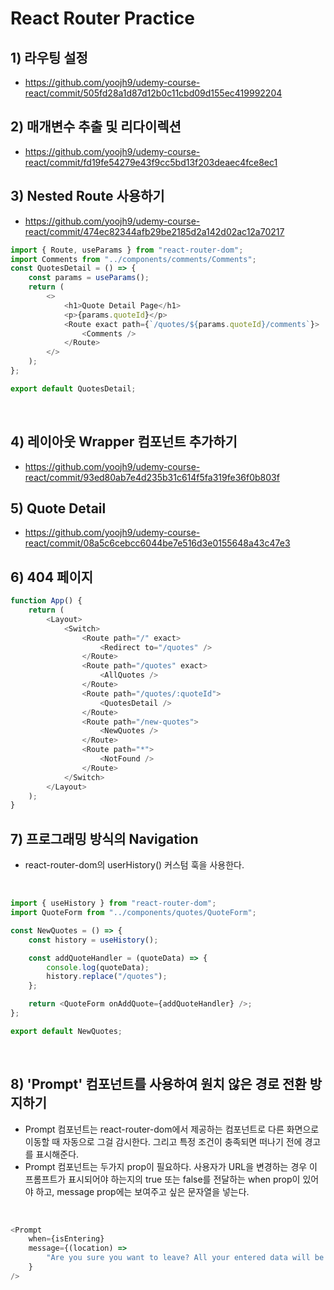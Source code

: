 # React Router Practice

## 1) 라우팅 설정

-   https://github.com/yoojh9/udemy-course-react/commit/505fd28a1d87d12b0c11cbd09d155ec419992204

## 2) 매개변수 추출 및 리다이렉션

-   https://github.com/yoojh9/udemy-course-react/commit/fd19fe54279e43f9cc5bd13f203deaec4fce8ec1

## 3) Nested Route 사용하기

-   https://github.com/yoojh9/udemy-course-react/commit/474ec82344afb29be2185d2a142d02ac12a70217

```javascript
import { Route, useParams } from "react-router-dom";
import Comments from "../components/comments/Comments";
const QuotesDetail = () => {
    const params = useParams();
    return (
        <>
            <h1>Quote Detail Page</h1>
            <p>{params.quoteId}</p>
            <Route exact path={`/quotes/${params.quoteId}/comments`}>
                <Comments />
            </Route>
        </>
    );
};

export default QuotesDetail;
```

<br>

## 4) 레이아웃 Wrapper 컴포넌트 추가하기

-   https://github.com/yoojh9/udemy-course-react/commit/93ed80ab7e4d235b31c614f5fa319fe36f0b803f

## 5) Quote Detail

-   https://github.com/yoojh9/udemy-course-react/commit/08a5c6cebcc6044be7e516d3e0155648a43c47e3

## 6) 404 페이지

```javascript
function App() {
    return (
        <Layout>
            <Switch>
                <Route path="/" exact>
                    <Redirect to="/quotes" />
                </Route>
                <Route path="/quotes" exact>
                    <AllQuotes />
                </Route>
                <Route path="/quotes/:quoteId">
                    <QuotesDetail />
                </Route>
                <Route path="/new-quotes">
                    <NewQuotes />
                </Route>
                <Route path="*">
                    <NotFound />
                </Route>
            </Switch>
        </Layout>
    );
}
```

## 7) 프로그래밍 방식의 Navigation

-   react-router-dom의 userHistory() 커스텀 훅을 사용한다.

<br>

```javascript
import { useHistory } from "react-router-dom";
import QuoteForm from "../components/quotes/QuoteForm";

const NewQuotes = () => {
    const history = useHistory();

    const addQuoteHandler = (quoteData) => {
        console.log(quoteData);
        history.replace("/quotes");
    };

    return <QuoteForm onAddQuote={addQuoteHandler} />;
};

export default NewQuotes;
```

<br>

## 8) 'Prompt' 컴포넌트를 사용하여 원치 않은 경로 전환 방지하기

-   Prompt 컴포넌트는 react-router-dom에서 제공하는 컴포넌트로 다른 화면으로 이동할 때 자동으로 그걸 감시한다. 그리고 특정 조건이 충족되면 떠나기 전에 경고를 표시해준다.
-   Prompt 컴포넌트는 두가지 prop이 필요하다. 사용자가 URL을 변경하는 경우 이 프롬프트가 표시되어야 하는지의 true 또는 false를 전달하는 when prop이 있어야 하고, message prop에는 보여주고 싶은 문자열을 넣는다.

<br>

```javascript
<Prompt
    when={isEntering}
    message={(location) =>
        "Are you sure you want to leave? All your entered data will be lost!"
    }
/>
```

<br>
